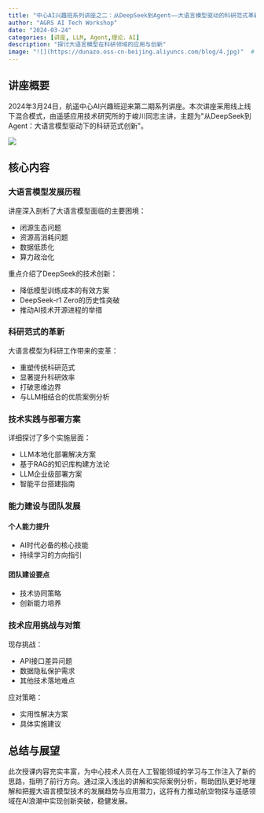 ```yaml
---
title: "中心AI兴趣班系列讲座之二：从DeepSeek到Agent——大语言模型驱动的科研范式革新"
author: "AGRS AI Tech Workshop"
date: "2024-03-24"
categories: [讲座, LLM, Agent,理论，AI]
description: "探讨大语言模型在科研领域的应用与创新"
image: "![](https://dunazo.oss-cn-beijing.aliyuncs.com/blog/4.jpg)"  # 如果有封面图片的话
---
```


## 讲座概要

2024年3月24日，航遥中心AI兴趣班迎来第二期系列讲座。本次讲座采用线上线下混合模式，由遥感应用技术研究所的于峻川同志主讲，主题为"从DeepSeek到Agent：大语言模型驱动下的科研范式创新"。

![](https://dunazo.oss-cn-beijing.aliyuncs.com/blog/4.jpg)

## 核心内容

### 大语言模型发展历程

讲座深入剖析了大语言模型面临的主要困境：
- 闭源生态问题
- 资源高消耗问题
- 数据低质化
- 算力政治化

重点介绍了DeepSeek的技术创新：
- 降低模型训练成本的有效方案
- DeepSeek-r1 Zero的历史性突破
- 推动AI技术开源进程的举措

### 科研范式的革新

大语言模型为科研工作带来的变革：
- 重塑传统科研范式
- 显著提升科研效率
- 打破思维边界
- 与LLM相结合的优质案例分析

### 技术实践与部署方案

详细探讨了多个实施层面：
- LLM本地化部署解决方案
- 基于RAG的知识库构建方法论
- LLM企业级部署方案
- 智能平台搭建指南

### 能力建设与团队发展

#### 个人能力提升
- AI时代必备的核心技能
- 持续学习的方向指引

#### 团队建设要点
- 技术协同策略
- 创新能力培养

### 技术应用挑战与对策

现存挑战：
- API接口差异问题
- 数据隐私保护需求
- 其他技术落地难点

应对策略：
- 实用性解决方案
- 具体实施建议

## 总结与展望

此次授课内容充实丰富，为中心技术人员在人工智能领域的学习与工作注入了新的思路，指明了前行方向。通过深入浅出的讲解和实际案例分析，帮助团队更好地理解和把握大语言模型技术的发展趋势与应用潜力，这将有力推动航空物探与遥感领域在AI浪潮中实现创新突破，稳健发展。
